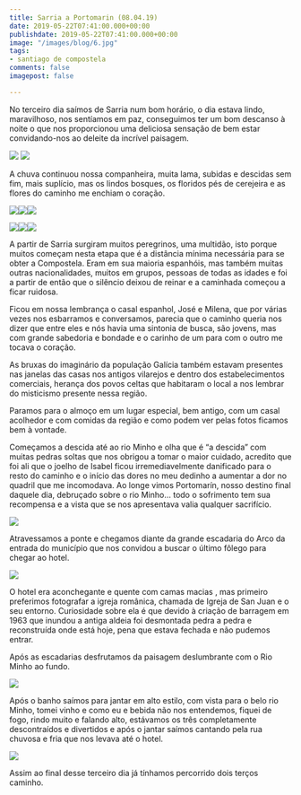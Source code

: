 ```yaml
---
title: Sarria a Portomarin (08.04.19)
date: 2019-05-22T07:41:00.000+00:00
publishdate: 2019-05-22T07:41:00.000+00:00
image: "/images/blog/6.jpg"
tags:
- santiago de compostela
comments: false
imagepost: false

---
```

No terceiro dia saímos de Sarria num bom horário, o dia estava lindo, maravilhoso, nos sentíamos em paz, conseguimos ter um bom descanso à noite o que nos proporcionou uma deliciosa sensação de bem estar convidando-nos ao deleite da incrível paisagem.

![](/images/blog/3__075219-768x1024.jpg#img-divide)    ![](/images/blog/3__082528-1024x768.jpg#img-divide)

A chuva continuou nossa companheira, muita lama, subidas e descidas sem fim, mais suplício, mas os lindos bosques, os floridos pés de cerejeira e as flores do caminho me enchiam o coração.

![](/images/blog/3__085252-1024x498.jpg#img-three)![](/images/blog/3__090449-1024x498.jpg#img-three)![](/images/blog/3__090524-1024x498.jpg#img-three)

![](/images/blog/3__095436-768x1024.jpg#img-three)![](/images/blog/3__084610-1024x768.jpg#img-three)![](/images/blog/3__090524-1-768x1024.jpg#img-three)

A partir de Sarria surgiram muitos peregrinos, uma multidão, isto porque muitos começam nesta etapa que é a distância mínima necessária para se obter a Compostela. Eram em sua maioria espanhóis, mas também muitas outras nacionalidades, muitos em grupos, pessoas de todas as idades e foi a partir de então que o silêncio deixou de reinar e a caminhada começou a ficar ruidosa.

Ficou em nossa lembrança o casal espanhol, José e Milena, que por várias vezes nos esbarramos e conversamos, parecia que o caminho queria nos dizer que entre eles e nós havia uma sintonia de busca, são jovens, mas com grande sabedoria e bondade e o carinho de um para com o outro me tocava o coração.

As bruxas do imaginário da população Galícia também estavam presentes nas janelas das casas nos antigos vilarejos e dentro dos estabelecimentos comerciais, herança dos povos celtas que habitaram o local a nos lembrar do misticismo presente nessa região.

Paramos para o almoço em um lugar especial, bem antigo, com um casal acolhedor e com comidas da região e como podem ver pelas fotos ficamos bem à vontade.

Começamos a descida até ao rio Minho e olha que é “a descida” com muitas pedras soltas que nos obrigou a tomar o maior cuidado, acredito que foi ali que o joelho de Isabel ficou irremediavelmente danificado para o resto do caminho e o início das dores no meu dedinho a aumentar a dor no quadril que me incomodava. Ao longe vimos Portomarín, nosso destino final daquele dia, debruçado sobre o rio Minho… todo o sofrimento tem sua recompensa e a vista que se nos apresentava valia qualquer sacrifício.

![](/images/blog/3__154122-1024x498.jpg#img)

Atravessamos a ponte e chegamos diante da grande escadaria do Arco da entrada do município que nos convidou a buscar o último fôlego para chegar ao hotel.

![](/images/blog/3__154536-498x1024.jpg#img)

O hotel era aconchegante e quente com camas macias , mas primeiro preferimos fotografar a igreja românica, chamada de Igreja de San Juan e o seu entorno. Curiosidade sobre ela é que devido à criação de barragem em 1963 que inundou a antiga aldeia foi desmontada pedra a pedra e reconstruída onde está hoje, pena que estava fechada e não pudemos entrar.

Após as escadarias desfrutamos da paisagem deslumbrante com o Rio Minho ao fundo.

![](/images/blog/3__155716-1024x498.jpg#img)

Após o banho saímos para jantar em alto estilo, com vista para o belo rio Minho, tomei vinho e como eu e bebida não nos entendemos, fiquei de fogo, rindo muito e falando alto, estávamos os três completamente descontraídos e divertidos e após o jantar saímos cantando pela rua chuvosa e fria que nos levava até o hotel.

![](/images/blog/3__215805-1024x768.jpg#img)

Assim ao final desse terceiro dia já tínhamos percorrido dois terços caminho.